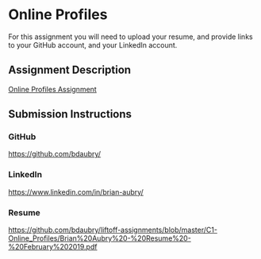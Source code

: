 # Online Profiles
For this assignment you will need to upload your resume, and provide links to your GitHub account, and your LinkedIn account.

## Assignment Description
[Online Profiles Assignment](https://education.launchcode.org/liftoff/assignments/online-profiles/)

## Submission Instructions
 
### GitHub
https://github.com/bdaubry/

### LinkedIn
https://www.linkedin.com/in/brian-aubry/

### Resume
https://github.com/bdaubry/liftoff-assignments/blob/master/C1-Online_Profiles/Brian%20Aubry%20-%20Resume%20-%20February%202019.pdf
